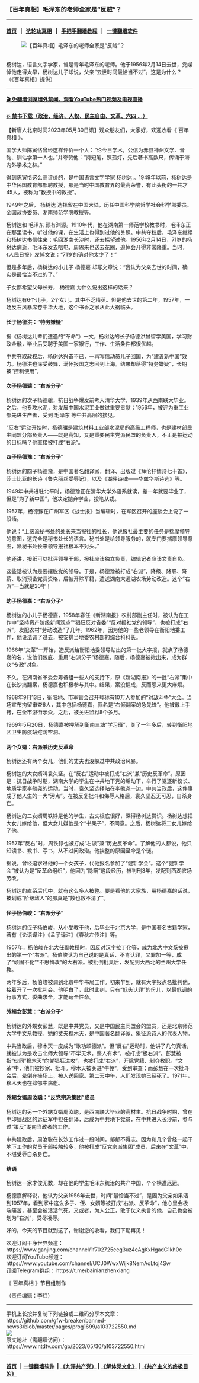 ### 【百年真相】毛泽东的老师全家是“反贼”？
------------------------

#### [首页](https://github.com/gfw-breaker/banned-news3/blob/master/README.md) &nbsp;&nbsp;|&nbsp;&nbsp; [法轮功真相](https://github.com/begood0513/basic/blob/master/README.md)  &nbsp;&nbsp;|&nbsp;&nbsp; [手把手翻墙教程](https://github.com/gfw-breaker/guides/wiki)  &nbsp;&nbsp;|&nbsp;&nbsp; [一键翻墙软件](https://github.com/gfw-breaker/nogfw/blob/master/README.md)  



<div><div class="featured_image">
 <figure>
  <img alt="【百年真相】毛泽东的老师全家是“反贼”？" src="https://i.ntdtv.com/assets/uploads/2023/05/id103722553-maxresdefault-4-800x450.jpg"/>
 </figure><br/>
 <span class="caption">
  杨树达，语言文字学家，曾是青年毛泽东的老师。他于1956年2月14日去世，党媒悼他走得太早，杨树达儿子却说，父亲“去世时间最恰当不过”。这是为什么？（《百年真相》提供）
 </span>
</div>
</div><hr/>

#### [ 🎬  免翻墙浏览墙外禁闻、观看YouTube热门视频及电视直播](https://github.com/gfw-breaker/HelloWorld)

#### [ 💥  禁书下载（政治、经济、人权、民主自由、文革、六四 ...）](https://github.com/gfw-breaker/books/blob/master/README.md)

<div><div class="post_content" itemprop="articleBody">
 <p>
  【新唐人北京时间2023年05月30日讯】观众朋友们，大家好，欢迎收看《
  <ok href="https://www.ntdtv.com/gb/百年真相.htm">
   百年真相
  </ok>
  》。
 </p>
 <div class="post_content" id="artbody">
  <div data-google-query-id="COvNwdyOnf8CFUT2cwEdNJ4Lyg" id="inarticle_ad300">
   <div id="google_ads_iframe_/5965368/DJYwww_articles_news_below-header_0__container__">
    国学大师陈寅恪曾经这样评价一个人：“论今日学术，公信为赤县神州文学、音韵、训诂学第一人也。”并夸赞他：“持短笔，照孤灯，先后著书高数尺，传诵于海内外学术之林。”
   </div>
  </div>
  <p>
   得到陈寅恪这么高评价的，是中国语言文字学家
   <ok href="https://www.ntdtv.com/gb/杨树达.htm">
    杨树达
   </ok>
   。1949年以前，杨树达是中华民国教育部部聘教授，那是当时中国教育界的最高荣誉，有此头衔的一共才45人，被称为“教授中的教授”。
  </p>
  <p>
   1949年之后，
   <ok href="https://www.ntdtv.com/gb/杨树达.htm">
    杨树达
   </ok>
   选择留在中国大陆，历任中国科学院哲学社会科学部委员、全国政协委员、湖南师范学院教授等。
  </p>
  <p>
  </p>
  <p>
   <p>
    杨树达和
    <ok href="https://www.ntdtv.com/gb/毛泽东.htm">
     毛泽东
    </ok>
    颇有渊源。1910年代，他在湖南第一师范学校教书时，毛泽东正在那里读书，听过他的课，在生活上也得到过他的关照。中共夺权后，毛泽东继续和杨树达书信往来；毛回湖南长沙时，还去探望过他。1956年2月14日，71岁的杨树达病逝，毛泽东发去唁电，周恩来也送去花圈，追悼会开得非常隆重。当时，《人民日报》发悼文说：“71岁的确对他太少了！”
   </p>
   <p>
    但是多年后，杨树达的小儿子
    <ok href="https://www.ntdtv.com/gb/杨德嘉.htm">
     杨德嘉
    </ok>
    却写文章说：“我认为父亲去世的时间，确实是最恰当不过的了。”
   </p>
   <p>
    子女都希望父母长寿，
    <ok href="https://www.ntdtv.com/gb/杨德嘉.htm">
     杨德嘉
    </ok>
    为什么说出这样的话来？
   </p>
   <p>
    杨树达有6个儿子，2个女儿，其中不乏精英。但是他去世的第二年，1957年，一场反右风暴席卷中华大地，这个书香之家从此大祸临头。
   </p>
   <h4>
    长子杨德洪：“特务嫌疑”
   </h4>
   <p>
    据《杨树达儿辈们遭遇的“革命”》一文，杨树达的长子杨德洪曾留学美国，学习财政金融，毕业后受聘于美国一家银行，工作、生活条件都很优越。
   </p>
   <p>
    中共夺取政权后，杨树达兴奋不已，一再写信动员儿子回国，为“建设新中国”效力。杨德洪也深受鼓舞，满怀报国之志回到上海。结果却落得“特务嫌疑”，长期被“控制使用”。
   </p>
   <h4>
    次子杨德骧：“右派分子”
   </h4>
   <p>
    杨树达的次子杨德骧，抗日战争爆发前考入清华大学，1939年从西南联大毕业。之后，他专攻水泥，对发展中国水泥工业做过重要贡献；1956年，被评为重工业部先进生产者，受到
    <ok href="https://www.ntdtv.com/gb/毛泽东.htm">
     毛泽东
    </ok>
    等中共高层的接见。
   </p>
   <p>
    “反右”运动开始时，杨德骧是建筑材料工业部水泥局的高级工程师，也是建材部民主同盟分部负责人——既是高知，又是重要民主党派民盟的负责人，不正是被运动的目标吗？他直接被打成“右派”。
   </p>
   <h4>
    四子杨德豫：“右派分子”
   </h4>
   <p>
    杨树达的四子杨德豫，是中国著名翻译家，翻译、出版过《拜伦抒情诗七十首》，莎士比亚的长诗《鲁克丽丝受辱记》，以及《湖畔诗魂——华兹华斯诗选》等。
   </p>
   <p>
    1949年中共进驻北平时，杨德豫正在清华大学外语系就读，差一年就要毕业了，但是“为了新中国”，他决定抛弃学业，投笔从戎。
   </p>
   <p>
    1957年，杨德豫在广州军区《战士报》当编辑时，在军区召开的座谈会上说了一段话。
   </p>
   <p>
    他说：“上级派秘书处的处长来当报社的社长，他说报社最主要的任务是揣摩领导的意图，这完全是秘书处长的语言。秘书处是给领导服务的，就专门要揣摩领导意图，派秘书处长来领导报社根本不对头。”
   </p>
   <p>
    他还讲，报纸可以批评领导干部，报社应该独立负责，编辑记者应该文责自负。
   </p>
   <p>
    这些话被认为是要摆脱党的领导。于是，杨德豫被打成“右派”，降级、降职、降薪、取消预备党员资格，后被开除军籍，遣送湖南大通湖农场劳动改造。这个“右派”一当就是20年！
   </p>
   <h4>
    幼子杨德嘉：“右派分子”
   </h4>
   <p>
    杨树达的小儿子杨德嘉，1958年春任《新湖南报》农村部副主任时，被认为在工作中“坚持资产阶级新闻观点”“猖狂反对省委”“反对报社党的领导”，也被打成“右派”，发配农村“劳动改造”了几年。1962年，因为他的一些老领导在衡阳地委工作，他设法调了过去，被安排当地委农村部的综合科科长。
   </p>
   <p>
    1966年“文革”一开始，造反派给衡阳地委领导贴出的第一批大字报，就点了杨德嘉的名，说他们包庇、重用“右派分子”杨德嘉。随后，杨德嘉被揪出来，成为群众“专政”对象。
   </p>
   <p>
    不久，在湖南省革委会筹备组一些人的支持下，原《新湖南报》的一批“右派”集中在长沙搞翻案，杨德嘉也积极参与其中。结果，案没翻成，反而惹来更大麻烦。
   </p>
   <p>
    1968年9月13日，衡阳地、市军管会召开号称有10万人参加的“对敌斗争”大会。当场宣布拘留审查6人，其中包括杨德嘉，罪名是“右倾翻案的急先锋”。他被戴上手铐，在全市游街示众，之后，被关进监狱8个多月。
   </p>
   <p>
    1969年5月20日，杨德嘉被押解到衡南三塘“学习班”，关了一年多后，转到衡阳地区卫生防疫站挖防空洞。
   </p>
   <h4>
    两个女婿：右派兼历史反革命
   </h4>
   <p>
    杨树达还有两个女儿，他们的丈夫也没躲过中共政治风暴。
   </p>
   <p>
    杨树达的大女婿叫袁久坚。在“反右”运动中被打成“右派”兼“历史反革命”。原因是：抗日战争时期，湖南大学的学生在中共地下党的煽动下，举行了驱逐新校长、地质学家李毓尧的运动。当时，袁久坚选择站在李毓尧一边。中共当政后，这件事成了他人生的一大“污点”。在被反复批斗和侮辱人格后，袁久坚忍无可忍，自杀身亡。
   </p>
   <p>
    杨树达的二女婿周铁铮是他的学生，古文根底很好，深得杨树达赏识。杨树达想把大女儿嫁给他，但大女儿嫌他是个“书呆子”，不同意。之后，杨树达将二女儿嫁给了他。
   </p>
   <p>
    1957年“反右”时，周铁铮也被打成“右派”兼“历史反革命”。了解他的人都说，他只知读书、教书、写书，从不过问政治。他挨整的原因至今是个谜。
   </p>
   <p>
    据说，曾经追求过他的一个女孩子，代他报名参加了“健新学会”。这个“健新学会”被认为是“反革命组织”，他因为“隐瞒”这段经历，被判刑3年，发配到西湖农场劳改。
   </p>
   <p>
    杨树达的直系后代中，就有这么多人被整。要是看他的大家族，用杨德嘉的话说，被划成“阶级敌人”的那真是“数也数不清了”。
   </p>
   <h4>
    侄子杨伯峻：“右派分子”
   </h4>
   <p>
    杨树达的侄子杨伯峻，从小受教于他，后毕业于北京大学，是中国著名古籍学家，著有《论语译注》《孟子译注》《春秋左传注》等。
   </p>
   <p>
    1957年，杨伯峻在北大任副教授时，因反对汉字拉丁化等，成为北大中文系被揪出的第一个“右派”。杨伯峻认为自己说的是真话，不肯认罪，又罪加一等，成了“顽固不化”“不思悔改”的大右派。被批倒批臭后，发配到大西北的兰州大学任教。
   </p>
   <p>
    两年多后，杨伯峻被调到北京中华书局工作。初来乍到，就有大字报点名批判他，接着开了一次批判会。他明白了，此时此刻，只有“低头认罪”的份儿，以最低调的行事方式，委曲求全，才能苟全性命。
   </p>
   <h4>
    外甥女彭慧：“右派分子”
   </h4>
   <p>
    杨树达的外甥女彭慧，既是中共党员，又是中国民主同盟会的盟员，还是北京师范大学中文系教授。她的丈夫穆木天，是中国著名翻译家、象征派诗人的代表人物。
   </p>
   <p>
   </p>
   <p>
    <p>
     中共当政后，穆木天一度成为“歌功颂德派”。但“反右”运动时，他讲了几句真话，就被认为是攻击北师大领导“不学无术，整人有术”，被打成“极右派”。彭慧被指“伙同”穆木天“向党猖狂进攻”，也被打成“右派”，开除党籍、剥夺教职。“文革”中，他们被抄家、批斗。穆木天被关进“牛棚”，受到审查；而彭慧在一次批斗会后，晕倒在操场上，被人送回家。第二天中午，人们发现她已经死了。1971年，穆木天也在抑郁中病逝。
    </p>
    <h4>
     外甥女婿周汝聪：“反党宗派集团”成员
    </h4>
    <p>
     杨树达的另一个外甥女婿周汝聪，是西南联大毕业的高材生。抗日战争时期，曾在中印缅战区的远征军中担任翻译，后成为中共地下党员，在中共进入长沙前，参与过“策反”湖南当政者的工作。
    </p>
    <p>
     中共建政后，周汝聪在长沙工作过一段时间，郁郁不得志。因为和几个曾经一起干地下工作的党员干部接触较多，他被打成“反党宗派集团”成员，后来在“文革”中，不堪受辱自杀身亡。
    </p>
    <h4>
     结语
    </h4>
    <p>
     杨树达一家才俊无数，却在他的学生毛泽东统治的共产中国，个个横遭厄运。
    </p>
    <p>
     杨德嘉解释说，他认为父亲1956年去世，时间“最恰当不过”，是因为父亲如果活到1957年，看到家中这么多子、侄、女婿等被打成“右派、反革命”，他心里会极端痛苦，甚至会被活活气死。又或者，为人公正，敢于仗义执言的他，自己也会被划为“右派”，受尽凌辱。
    </p>
    <p>
     好的，今天的节目就到这了，谢谢您的收看，我们下期再见！
    </p>
    <p>
     欢迎订阅干净世界频道：
     <ok href="https://www.ganjing.com/channel/1f702725eeg3uz4eAgKxHgadC1kh0c">
      https://www.ganjing.com/channel/1f702725eeg3uz4eAgKxHgadC1kh0c
     </ok>
     <br/>
     欢迎订阅YouTube频道：
     <ok href="https://www.youtube.com/channel/UCJ0WwxWijk8NemAqLtqj4Sw">
      https://www.youtube.com/channel/UCJ0WwxWijk8NemAqLtqj4Sw
     </ok>
     <br/>
     订阅Telegram群组：
     <ok href="https://t.me/bainianzhenxiang">
      https://t.me/bainianzhenxiang
     </ok>
    </p>
    <p>
     《
     <ok href="https://www.ntdtv.com/gb/百年真相.htm">
      百年真相
     </ok>
     》节目组制作
    </p>
    <p>
     （责任编辑：李红）
    </p>
   </p>
  </p>
 </div>
 <div class="single_ad">
 </div>
</div>
</div>
<hr/>
手机上长按并复制下列链接或二维码分享本文章：<br/>
https://github.com/gfw-breaker/banned-news3/blob/master/pages/prog1699/a103722550.md <br/>
<a href='https://github.com/gfw-breaker/banned-news3/blob/master/pages/prog1699/a103722550.md'><img src='https://github.com/gfw-breaker/banned-news3/blob/master/pages/prog1699/a103722550.md.png'/></a> <br/>
原文地址（需翻墙访问）：https://www.ntdtv.com/gb/2023/05/30/a103722550.html


------------------------
#### [首页](https://github.com/gfw-breaker/banned-news3/blob/master/README.md) &nbsp;|&nbsp; [一键翻墙软件](https://github.com/gfw-breaker/nogfw/blob/master/README.md) &nbsp;| [《九评共产党》](https://github.com/gfw-breaker/9ping.md/blob/master/README.md#九评之一评共产党是什么) | [《解体党文化》](https://github.com/gfw-breaker/jtdwh.md/blob/master/README.md) | [《共产主义的终极目的》](https://github.com/gfw-breaker/gczydzjmd.md/blob/master/README.md)


<img src='http://gfw-breaker.win/banned-news3/pages/prog1699/a103722550.md' width='0px' height='0px'/>